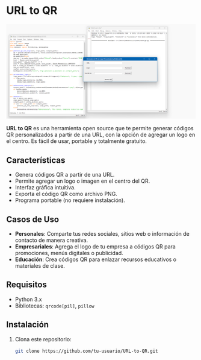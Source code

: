 # URL to QR

![Captura de pantalla](assets/screenshot.png)

**URL to QR** es una herramienta open source que te permite generar códigos QR personalizados a partir de una URL, con la opción de agregar un logo en el centro. Es fácil de usar, portable y totalmente gratuito.

## Características
- Genera códigos QR a partir de una URL.
- Permite agregar un logo o imagen en el centro del QR.
- Interfaz gráfica intuitiva.
- Exporta el código QR como archivo PNG.
- Programa portable (no requiere instalación).

## Casos de Uso
- **Personales**: Comparte tus redes sociales, sitios web o información de contacto de manera creativa.
- **Empresariales**: Agrega el logo de tu empresa a códigos QR para promociones, menús digitales o publicidad.
- **Educación**: Crea códigos QR para enlazar recursos educativos o materiales de clase.

## Requisitos
- Python 3.x
- Bibliotecas: `qrcode[pil]`, `pillow`

## Instalación
1. Clona este repositorio:
   ```bash
   git clone https://github.com/tu-usuario/URL-to-QR.git
